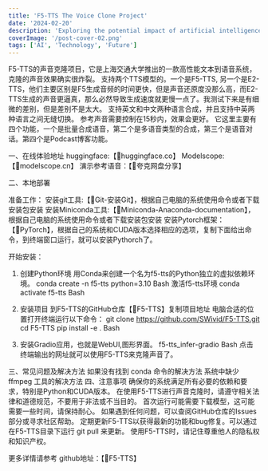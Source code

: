 ```yaml
---
title: 'F5-TTS The Voice Clone Project'
date: '2024-02-20'
description: 'Exploring the potential impact of artificial intelligence on society and technology'
coverImage: '/post-cover-02.png'
tags: ['AI', 'Technology', 'Future']
---
```


F5-TTS的声音克隆项目，它是上海交通大学推出的一款高性能文本到语音系统，克隆的声音效果确实很炸裂。
支持两个TTS模型的。一个是F5-TTS, 另一个是E2-TTS，他们主要区别是F5生成音频的时间更快，但是声音还原度没那么高，而E2-TTS生成的声音更逼真，那么必然导致生成速度就更慢一点了。我测试下来是有细微的差别，但是差别不是太大。
支持英文和中文两种语言合成，并且支持中英两种语言之间无缝切换。
参考声音需要控制在15秒内，效果会更好。
它这里主要有四个功能，一个是批量合成语音，第二个是多语音类型的合成，第三个是语音对话。第四个是Podcast博客功能。
 
一、在线体验地址
huggingface:【🔗huggingface.co】
Modelscope:【🔗modelscope.cn】
演示参考语音：【🔗夸克网盘分享】
 
二、本地部署
 
准备工作：
安装git工具:【🔗Git-安装Git】，根据自己电脑的系统使用命令或者下载安装包安装
安装Miniconda工具:【🔗Miniconda-Anaconda-documentation】，根据自己电脑的系统使用命令或者下载安装包安装
安装Pytorch框架：【🔗PyTorch】，根据自己的系统和CUDA版本选择相应的选项，复制下面给出命令，到终端窗口运行，就可以安装Pythorch了。
 
开始安装：
1. 创建Python环境
用Conda来创建一个名为f5-tts的Python独立的虚拟依赖环境。
conda create -n f5-tts python=3.10
Bash
激活f5-tts环境
conda activate f5-tts
Bash
2. 安装项目
到F5-TTS的GitHub仓库【🔗F5-TTS】复制项目地址
电脑合适的位置打开终端运行以下命令：
git clone https://github.com/SWivid/F5-TTS.git 
cd F5-TTS
pip install -e .
Bash
 
3. 安装Gradio应用，也就是WebUI,图形界面。
f5-tts_infer-gradio
Bash
点击终端输出的网址就可以使用F5-TTS来克隆声音了。
 
三、常见问题及解决方法
如果没有找到 conda 命令的解决方法
系统中缺少 ffmpeg 工具的解决方法
四、注意事项
确保你的系统满足所有必要的依赖和要求，特别是Python和CUDA版本。
在使用F5-TTS进行声音克隆时，请遵守相关法律和道德规范，不要用于非法或不当目的。
首次运行可能需要下载模型，这可能需要一些时间，请保持耐心。
如果遇到任何问题，可以查阅GitHub仓库的Issues部分或寻求社区帮助。
定期更新F5-TTS以获得最新的功能和bug修复。可以通过在F5-TTS目录下运行 git pull 来更新。
使用F5-TTS时，请记住尊重他人的隐私权和知识产权。
 
 
更多详情请参考 github地址：【🔗F5-TTS】